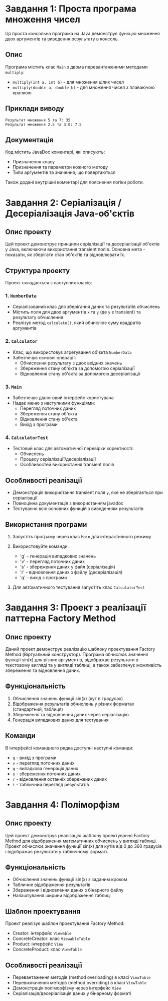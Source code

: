 
# Завдання 1: Проста програма множення чисел

Ця проста консольна програма на Java демонструє функцію множення двох аргументів та виведення результату в консоль.

## Опис
Програма містить клас `Main` з двома перевантаженими методами `multiply`:
- `multiply(int a, int b)` - для множення цілих чисел
- `multiply(double a, double b)` - для множення чисел з плаваючою крапкою

## Приклади виводу
```
Результат множення 5 та 7: 35
Результат множення 2.5 та 3.0: 7.5
```

## Документація
Код містить JavaDoc коментарі, які описують:
- Призначення класу
- Призначення та параметри кожного методу
- Типи аргументів та значення, що повертаються

Також додані внутрішні коментарі для пояснення логіки роботи.

# Завдання 2: Серіалізація / Десеріалізація Java-об'єктів

## Опис проекту
Цей проект демонструє принципи серіалізації та десеріалізації об'єктів у Java, включаючи використання transient полів. Основна мета - показати, як зберігати стан об'єктів та відновлювати їх.

## Структура проекту
Проект складається з наступних класів:

### 1. `NumberData`
- Серіалізований клас для зберігання даних та результатів обчислень
- Містить поля для двох аргументів `x` та `y` (де `y` є transient) та результату обчислення
- Реалізує метод `calculate()`, який обчислює суму квадратів аргументів

### 2. `Calculator`
- Клас, що використовує агрегування об'єкта `NumberData`
- Забезпечує основні операції:
  - Обчислення результату з двох вхідних значень
  - Збереження стану об'єкта за допомогою серіалізації
  - Відновлення стану об'єкта за допомогою десеріалізації

### 3. `Main`
- Забезпечує діалоговий інтерфейс користувача
- Надає меню з наступними функціями:
  - Перегляд поточних даних
  - Збереження стану об'єкта
  - Відновлення стану об'єкта
  - Вихід з програми

### 4. `CalculatorTest`
- Тестовий клас для автоматичної перевірки коректності:
  - Обчислень
  - Процесу серіалізації/десеріалізації
  - Особливостей використання transient полів

## Особливості реалізації
- Демонстрація використання transient поля `y`, яке не зберігається при серіалізації
- Повноцінна документація з використанням javadoc
- Тестування всіх основних функцій з виведенням результатів

## Використання програми
1. Запустіть програму через клас `Main` для інтерактивного режиму
2. Використовуйте команди:
   - 'g' - генерація випадкових значень
   - 'v' - перегляд поточних даних
   - 's' - збереження даних у файл (серіалізація)
   - 'r' - відновлення даних з файлу (десеріалізація)
   - 'q' - вихід з програми

3. Для автоматичного тестування запустіть клас `CalculatorTest`

# Завдання 3: Проект з реалізації паттерна Factory Method

## Опис проекту
Даний проект демонструє реалізацію шаблону проектування Factory Method (Віртуальний конструктор). Програма обчислює значення функції sin(x) для різних аргументів, відображає результати в текстовому вигляді та у вигляді таблиці, а також забезпечує можливість збереження та відновлення даних.

## Функціональність
1. Обчислення значень функції sin(x) (кут в градусах)
2. Відображення результатів обчислень у різних форматах (стандартний, таблиця)
3. Збереження та відновлення даних через серіалізацію
4. Генерація випадкових даних для тестування

## Команди
В інтерфейсі командного рядка доступні наступні команди:
- `q` - вихід з програми
- `v` - перегляд поточних даних
- `g` - випадкова генерація даних
- `s` - збереження поточних даних
- `r` - відновлення останніх збережених даних
- `t` - табличний перегляд результатів

# Завдання 4: Поліморфізм

## Опис проекту
Цей проект демонструє реалізацію шаблону проектування Factory Method для відображення математичних обчислень у вигляді таблиці. Проект обчислює значення функції sin(x) для кутів від 0 до 360 градусів і відображає результати у табличному форматі.

## Функціональність
- Обчислення значень функції sin(x) з заданим кроком
- Табличне відображення результатів
- Збереження і відновлення даних з бінарного файлу
- Налаштування ширини відображення таблиці

## Шаблон проектування
Проект реалізує шаблон проектування Factory Method:
- Creator: інтерфейс `Viewable`
- ConcreteCreator: клас `ViewableTable`
- Product: інтерфейс `View`
- ConcreteProduct: клас `ViewTable`

## Особливості реалізації
- Перевантаження методів (method overloading) в класі `ViewTable`
- Перевизначення методів (method overriding) в класі `ViewTable`
- Демонстрація поліморфізму через інтерфейс `View`
- Серіалізація/десеріалізація даних у бінарному форматі
